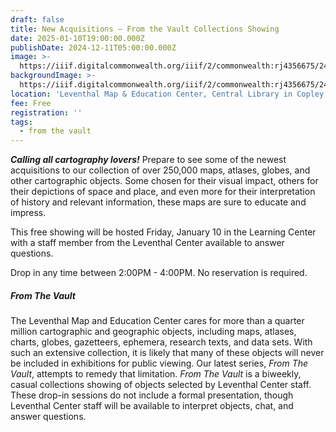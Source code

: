 ```yaml
---
draft: false
title: New Acquisitions — From the Vault Collections Showing
date: 2025-01-10T19:00:00.000Z
publishDate: 2024-12-11T05:00:00.000Z
image: >-
  https://iiif.digitalcommonwealth.org/iiif/2/commonwealth:rj4356675/2431,694,4557,4720/1200,/0/default.jpg
backgroundImage: >-
  https://iiif.digitalcommonwealth.org/iiif/2/commonwealth:rj4356675/2431,694,4557,4720/1200,/0/default.jpg
location: 'Leventhal Map & Education Center, Central Library in Copley Square'
fee: Free
registration: ''
tags:
  - from the vault
---
```


***Calling all cartography lovers!*** Prepare to see some of the newest acquisitions to our collection of over 250,000 maps, atlases, globes, and other cartographic objects. Some chosen for their visual impact, others for their depictions of space and place, and even more for their interpretation of history and relevant information, these maps are sure to educate and impress.

This free showing will be hosted Friday, January 10 in the Learning Center with a staff member from the Leventhal Center available to answer questions.

Drop in any time between 2:00PM - 4:00PM. No reservation is required.

##### ***From The Vault***

The Leventhal Map and Education Center cares for more than a quarter million cartographic and geographic objects, including maps, atlases, charts, globes, gazetteers, ephemera, research texts, and data sets. With such an extensive collection, it is likely that many of these objects will never be included in exhibitions for public viewing. Our latest series, *From The Vault*, attempts to remedy that limitation. *From The Vault* is a biweekly, casual collections showing of objects selected by Leventhal Center staff. These drop-in sessions do not include a formal presentation, though Leventhal Center staff will be available to interpret objects, chat, and answer questions.
